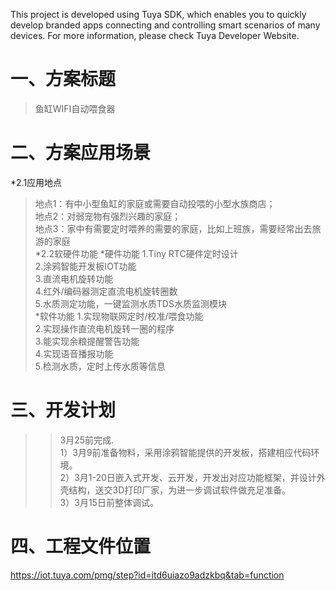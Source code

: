 This project is developed using Tuya SDK, which enables you to quickly develop branded apps connecting and controlling smart scenarios of many devices.         For more information, please check Tuya Developer Website.

一、方案标题
==

>鱼缸WIFI自动喂食器<br>

二、方案应用场景
==

*2.1应用地点

>地点1：有中小型鱼缸的家庭或需要自动投喂的小型水族商店；<br>
>地点2：对弱宠物有强烈兴趣的家庭；<br>
>地点3：家中有需要定时喂养的需要的家庭，比如上班族，需要经常出去旅游的家庭<br>
*2.2软硬件功能
  *硬件功能
   1.Tiny RTC硬件定时设计<br>
   2.涂鸦智能开发板IOT功能<br>
   3.直流电机旋转功能<br>
   4.红外/编码器测定直流电机旋转圈数<br>
   5.水质测定功能，一键监测水质TDS水质监测模块<br>
   *软件功能
   1.实现物联网定时/校准/喂食功能<br>
   2.实现操作直流电机旋转一圈的程序<br>
   3.能实现余粮提醒警告功能<br>
   4.实现语音播报功能<br>
   5.检测水质，定时上传水质等信息<br>
  

三、开发计划
==

>>3月25前完成.<br>
>>1）3月9前准备物料，采用涂鸦智能提供的开发板，搭建相应代码环境。<br>
>>2）3月1-20日嵌入式开发、云开发，开发出对应功能框架，并设计外壳结构，送交3D打印厂家，为进一步调试软件做充足准备。<br>
>>3）3月15日前整体调试。<br>

四、工程文件位置
==

https://iot.tuya.com/pmg/step?id=itd6uiazo9adzkbq&tab=function
